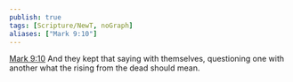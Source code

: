 ```yaml
---
publish: true
tags: [Scripture/NewT, noGraph]
aliases: ["Mark 9:10"]
---
```

[Mark 9:10](https://churchofjesuschrist.org/study/scriptures/nt/mark/9?lang=eng&id=p10#p10) And they kept that saying with themselves, questioning one with another what the rising from the dead should mean.

